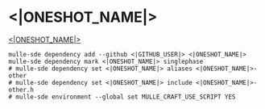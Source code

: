 # <|ONESHOT_NAME|>

[<|ONESHOT_NAME|>](//github.com/<|GITHUB_USER|>/<|ONESHOT_NAME|>)

```
mulle-sde dependency add --github <|GITHUB_USER|> <|ONESHOT_NAME|>
mulle-sde dependency mark <|ONESHOT_NAME|> singlephase
# mulle-sde dependency set <|ONESHOT_NAME|> aliases <|ONESHOT_NAME|>-other
# mulle-sde dependency set <|ONESHOT_NAME|> include <|ONESHOT_NAME|>-other.h
# mulle-sde environment --global set MULLE_CRAFT_USE_SCRIPT YES
```
